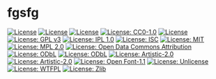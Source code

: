 # fgsfg 

[![License](https://img.shields.io/badge/License-Apache%202.0-blue.svg)](https://opensource.org/licenses/Apache-2.0)
[![License](https://img.shields.io/badge/License-Boost%201.0-lightblue.svg)](https://www.boost.org/LICENSE_1_0.txt)
[![License](https://img.shields.io/badge/License-BSD%203--Clause-blue.svg)](https://opensource.org/licenses/BSD-3-Clause)
[![License: CC0-1.0](https://licensebuttons.net/l/zero/1.0/80x15.png)](http://creativecommons.org/publicdomain/zero/1.0/)
[![License](https://img.shields.io/badge/License-EPL%201.0-red.svg)](https://opensource.org/licenses/EPL-1.0)
[![License: GPL v3](https://img.shields.io/badge/License-GPLv3-blue.svg)](https://www.gnu.org/licenses/gpl-3.0)
[![License: IPL 1.0](https://img.shields.io/badge/License-IPL%201.0-blue.svg)](https://opensource.org/licenses/IPL-1.0)
[![License: ISC](https://img.shields.io/badge/License-ISC-blue.svg)](https://opensource.org/licenses/ISC)
[![License: MIT](https://img.shields.io/badge/License-MIT-yellow.svg)](https://opensource.org/licenses/MIT)
[![License: MPL 2.0](https://img.shields.io/badge/License-MPL%202.0-brightgreen.svg)](https://opensource.org/licenses/MPL-2.0)
[![License: Open Data Commons Attribution](https://img.shields.io/badge/License-ODC_BY-brightgreen.svg)](https://opendatacommons.org/licenses/by/)
[![License: ODbL](https://img.shields.io/badge/License-ODbL-brightgreen.svg)](https://opendatacommons.org/licenses/odbl/)
[![License: ODbL](https://img.shields.io/badge/License-PDDL-brightgreen.svg)](https://opendatacommons.org/licenses/pddl/)
[![License: Artistic-2.0](https://img.shields.io/badge/License-Perl-0298c3.svg)](https://opensource.org/licenses/Artistic-2.0)
[![License: Artistic-2.0](https://img.shields.io/badge/License-Artistic%202.0-0298c3.svg)](https://opensource.org/licenses/Artistic-2.0)
[![License: Open Font-1.1](https://img.shields.io/badge/License-OFL%201.1-lightgreen.svg)](https://opensource.org/licenses/OFL-1.1)
[![License: Unlicense](https://img.shields.io/badge/license-Unlicense-blue.svg)](http://unlicense.org/)
[![License: WTFPL](https://img.shields.io/badge/License-WTFPL-brightgreen.svg)](http://www.wtfpl.net/about/)
[![License: Zlib](https://img.shields.io/badge/License-Zlib-lightgrey.svg)](https://opensource.org/licenses/Zlib)
 


